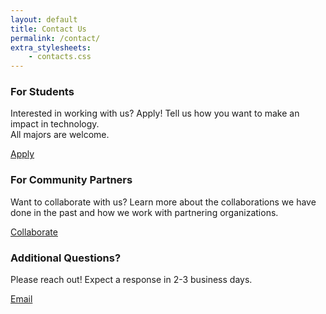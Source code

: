 ```yaml
---
layout: default
title: Contact Us
permalink: /contact/
extra_stylesheets: 
    - contacts.css
---
```


<div class="contact-info">
  <!-- <div class="card">
    <div class="card-text">
      <h3>Want to stay updated about the TREE Lab?</h3>
      <p>Stay in touch! Keep up with all TREE Lab's news.</p>
      <button onclick="window.location.href='https://twitter.com/dailypuppy?lang=en'">FOLLOW</button>
    </div>
  </div> -->
    <div class="card">
        <div class="card-text">
            <h3>For Students</h3>
            <p>Interested in working with us? Apply! Tell us how you want to make an impact in technology.<br>All majors are welcome.</p>
            <div>
                <a class="button" href="https://forms.gle/dLXYiLxsNJhKCJZX9" target="blank">Apply</a>
            </div>
        </div>
    </div>
    <div class="card">
        <div class="card-text">
            <h3>For Community Partners</h3>
            <p>Want to collaborate with us? Learn more about the collaborations we have done in the past and how we work with partnering organizations.</p>
            <div>
                <a class="button" href="../partners">Collaborate</a>
            </div>
        </div>
    </div>
    <div class="card">
        <div class="card-text">
            <h3>Additional Questions?</h3>
            <p>Please reach out! Expect a response in 2-3 business days.</p>
            <div>
                <a class="button" href="mailto:sepehr.vakil@northwestern.edu" target="blank">Email</a>
            </div>
        </div>
    </div>
</div>
